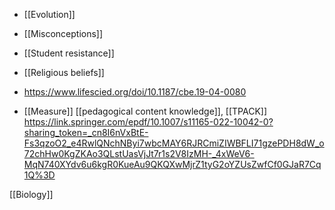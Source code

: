   - [[Evolution]]
  - [[Misconceptions]]
  - [[Student resistance]]
  - [[Religious beliefs]]

  - https://www.lifescied.org/doi/10.1187/cbe.19-04-0080

  - [[Measure]]  [[pedagogical content knowledge]],
    [[TPACK]]
    https://link.springer.com/epdf/10.1007/s11165-022-10042-0?sharing_token=_cn8I6nVxBtE-Fs3qzoO2_e4RwlQNchNByi7wbcMAY6RJRCmiZIWBFLI71gzePDH8dW_o72chHw0KgZKAo3QLstUasVjJt7r1s2V8IzMH-_4xWeV6-MqN740XYdv6u6kgR0KueAu9QKQXwMjrZ1tyG2oYZUsZwfCf0GJaR7Cq1Q%3D

[[Biology]]